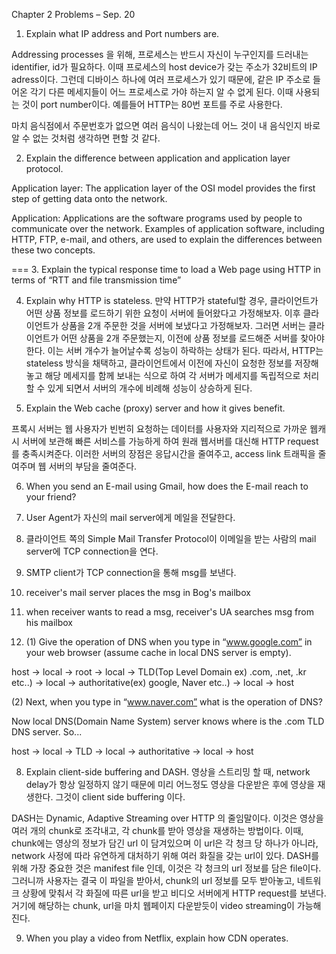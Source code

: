 Chapter 2 Problems – Sep. 20

1. Explain what IP address and Port numbers are.

Addressing processes 을 위해, 프로세스는 반드시 자신이 누구인지를 드러내는 identifier, id가 필요하다. 이때 프로세스의 host device가 갖는 주소가 32비트의 IP adress이다. 그런데 디바이스 하나에 여러 프로세스가 있기 때문에, 같은 IP 주소로 들어온 각기 다른 메세지들이 어느 프로세스로 가야 하는지 알 수 없게 된다. 이때 사용되는 것이 port number이다. 예를들어 HTTP는 80번 포트를 주로 사용한다.

마치 음식점에서 주문번호가 없으면 여러 음식이 나왔는데 어느 것이 내 음식인지 바로 알 수 없는 것처럼 생각하면 편할 것 같다.

2. Explain the difference between application and application layer protocol.

Application layer: The application layer of the OSI model provides the first step of getting data onto the network.

Application: Applications are the software programs used by people to communicate over the network. Examples of application software, including HTTP, FTP, e-mail, and others, are used to explain the differences between these two concepts.

=== 3. Explain the typical response time to load a Web page using HTTP in terms of “RTT and file transmission time”

4. Explain why HTTP is stateless.
   만약 HTTP가 stateful할 경우, 클라이언트가 어떤 상품 정보를 로드하기 위한 요청이 서버에 들어왔다고 가정해보자. 이후 클라이언트가 상품을 2개 주문한 것을 서버에 보냈다고 가정해보자. 그러면 서버는 클라이언트가 어떤 상품을 2개 주문했는지, 이전에 상품 정보를 로드해준 서버를 찾아야 한다. 이는 서버 개수가 늘어날수록 성능이 하락하는 상태가 된다. 따라서, HTTP는 stateless 방식을 채택하고, 클라이언트에서 이전에 자신이 요청한 정보를 저장해놓고 해당 메세지를 함께 보내는 식으로 하여 각 서버가 메세지를 독립적으로 처리할 수 있게 되면서 서버의 개수에 비례해 성능이 상승하게 된다.

5. Explain the Web cache (proxy) server and how it gives benefit.

프록시 서버는 웹 사용자가 빈번히 요청하는 데이터를 사용자와 지리적으로 가까운 웹캐시 서버에 보관해 빠른 서비스를 가능하게 하여 원래 웹서버를 대신해 HTTP request를 충족시켜준다. 이러한 서버의 장점은 응답시간을 줄여주고, access link 트래픽을 줄여주며 웹 서버의 부담을 줄여준다.

6. When you send an E-mail using Gmail, how does the E-mail reach to your friend?

1. User Agent가 자신의 mail server에게 메일을 전달한다.
1. 클라이언트 쪽의 Simple Mail Transfer Protocol이 이메일을 받는 사람의 mail server에 TCP connection을 연다.
1. SMTP client가 TCP connection을 통해 msg를 보낸다.
1. receiver's mail server places the msg in Bog's mailbox
1. when receiver wants to read a msg, receiver's UA searches msg from his mailbox

1. (1) Give the operation of DNS when you type in “www.google.com” in your web browser (assume cache in local DNS server is empty).

host -> local -> root -> local -> TLD(Top Level Domain ex) .com, .net, .kr etc..) -> local -> authoritative(ex) google, Naver etc..) -> local -> host

(2) Next, when you type in “www.naver.com” what is the operation of DNS?

Now local DNS(Domain Name System) server knows where is the .com TLD DNS server. So...

host -> local -> TLD -> local -> authoritative -> local -> host

8. Explain client-side buffering and DASH.
   영상을 스트리밍 할 때, network delay가 항상 일정하지 않기 때문에 미리 어느정도 영상을 다운받은 후에 영상을 재생한다. 그것이 client side buffering 이다.

DASH는 Dynamic, Adaptive Streaming over HTTP 의 줄임말이다. 이것은 영상을 여러 개의 chunk로 조각내고, 각 chunk를 받아 영상을 재생하는 방법이다. 이때, chunk에는 영상의 정보가 담긴 url 이 담겨있으며 이 url은 각 청크 당 하나가 아니라, network 사정에 따라 유연하게 대처하기 위해 여러 화질을 갖는 url이 있다. DASH를 위해 가장 중요한 것은 manifest file 인데, 이것은 각 청크의 url 정보를 담은 file이다. 그러니까 사용자는 결국 이 파일을 받아서, chunk의 url 정보를 모두 받아놓고, 네트워크 상황에 맞춰서 각 화질에 따른 url을 받고 비디오 서버에게 HTTP request를 보낸다. 거기에 해당하는 chunk, url을 마치 웹페이지 다운받듯이 video streaming이 가능해진다.

9. When you play a video from Netflix, explain how CDN operates.
